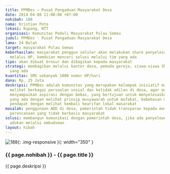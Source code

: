 ```yaml
---
title: PPMDes – Pusat Pengaduan Masyarakat Desa
date: 2014-04-08 11:08:00 +07:00
nohibah: 188
nama: Kristian Poto
lokasi: Kupang, NTT
organisasi: Komunitas Peduli Masyarakat Pulau Semau
judul: PPMDes - Pusat Pengaduan Masyarakat Desa
lama: 24 Bulan
target: masyarakat Pulau Semau
keberhasilan: masyarakat penggun seluler akan melakukan share penyelesaian masalah
  melalui HP, kemduian mencari solusi melalui tim yang ada
tipe: akan dibuat brosur dan dibagikan kepada masyarakat
strategi: membagikan melalui kantor desa, pemuda gereja, siswa-siswa SMA dan komunitas
  yang ada
kuantitas: SMS sebanyak 1000 nomor HP/hari
dana: Rp. 25 Juta
deskripsi: PPMDes adalah komunitas yang merupakan kelompok inisiatif masyarakat untuk
  melihat berbagai persoalan sosial dan ketidak adilan di desa, agar masyarakat bisa
  menyampaikan aspirasi dengan bebas, yang bertujuan untuk menyelesaikan persoalan
  yang ada dengan melihat prinsip musyawarah untuk mufakat, kebebasan menyampaikan
  pendapat dengan melihat kembali kearifan lokal masarakat
masalah: penggunaan ADD di desa, pemerintah tidak transparan kepada masyarakat, dan
  perencanaan yang tidak berbasis masyarakat
solusi: membangun komunikasi dengan pemerintah desa, jika ada penyelewengan akan di
  adukan melalui ombudsman
layout: hibah
---
```


![188](/static/img/hibahcms/188.png){: .img-responsive }{: width="350" }

### {{ page.nohibah }} - {{ page.title }}

{{ page.deskripsi }}
